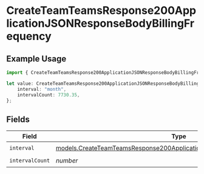 # CreateTeamTeamsResponse200ApplicationJSONResponseBodyBillingFrequency

## Example Usage

```typescript
import { CreateTeamTeamsResponse200ApplicationJSONResponseBodyBillingFrequency } from "@simplesagar/vercel/models/createteamop.js";

let value: CreateTeamTeamsResponse200ApplicationJSONResponseBodyBillingFrequency = {
    interval: "month",
    intervalCount: 7730.35,
};
```

## Fields

| Field                                                                                                                                                            | Type                                                                                                                                                             | Required                                                                                                                                                         | Description                                                                                                                                                      |
| ---------------------------------------------------------------------------------------------------------------------------------------------------------------- | ---------------------------------------------------------------------------------------------------------------------------------------------------------------- | ---------------------------------------------------------------------------------------------------------------------------------------------------------------- | ---------------------------------------------------------------------------------------------------------------------------------------------------------------- |
| `interval`                                                                                                                                                       | [models.CreateTeamTeamsResponse200ApplicationJSONResponseBodyBillingInterval](../models/createteamteamsresponse200applicationjsonresponsebodybillinginterval.md) | :heavy_check_mark:                                                                                                                                               | N/A                                                                                                                                                              |
| `intervalCount`                                                                                                                                                  | *number*                                                                                                                                                         | :heavy_check_mark:                                                                                                                                               | N/A                                                                                                                                                              |